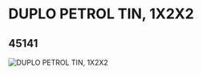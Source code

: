 # DUPLO PETROL TIN, 1X2X2
## 45141
![DUPLO PETROL TIN, 1X2X2](https://lc-www-live-s.legocdn.com/media/bricks/5/2/4189248.jpg)